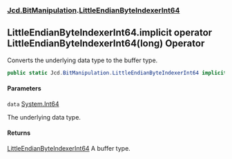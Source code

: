 ### [Jcd.BitManipulation](Jcd.BitManipulation.md 'Jcd.BitManipulation').[LittleEndianByteIndexerInt64](Jcd.BitManipulation.LittleEndianByteIndexerInt64.md 'Jcd.BitManipulation.LittleEndianByteIndexerInt64')

## LittleEndianByteIndexerInt64.implicit operator LittleEndianByteIndexerInt64(long) Operator

Converts the underlying data type to the buffer type.

```csharp
public static Jcd.BitManipulation.LittleEndianByteIndexerInt64 implicit operator LittleEndianByteIndexerInt64(long data);
```
#### Parameters

<a name='Jcd.BitManipulation.LittleEndianByteIndexerInt64.op_ImplicitJcd.BitManipulation.LittleEndianByteIndexerInt64(long).data'></a>

`data` [System.Int64](https://docs.microsoft.com/en-us/dotnet/api/System.Int64 'System.Int64')

The underlying data type.

#### Returns

[LittleEndianByteIndexerInt64](Jcd.BitManipulation.LittleEndianByteIndexerInt64.md 'Jcd.BitManipulation.LittleEndianByteIndexerInt64')
A buffer type.